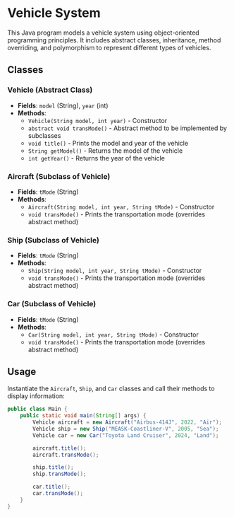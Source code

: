 # Vehicle System

This Java program models a vehicle system using object-oriented programming principles. It includes abstract classes, inheritance, method overriding, and polymorphism to represent different types of vehicles.

## Classes

### Vehicle (Abstract Class)

- **Fields**: `model` (String), `year` (int)
- **Methods**:
  - `Vehicle(String model, int year)` - Constructor
  - `abstract void transMode()` - Abstract method to be implemented by subclasses
  - `void title()` - Prints the model and year of the vehicle
  - `String getModel()` - Returns the model of the vehicle
  - `int getYear()` - Returns the year of the vehicle

### Aircraft (Subclass of Vehicle)

- **Fields**: `tMode` (String)
- **Methods**:
  - `Aircraft(String model, int year, String tMode)` - Constructor
  - `void transMode()` - Prints the transportation mode (overrides abstract method)

### Ship (Subclass of Vehicle)

- **Fields**: `tMode` (String)
- **Methods**:
  - `Ship(String model, int year, String tMode)` - Constructor
  - `void transMode()` - Prints the transportation mode (overrides abstract method)

### Car (Subclass of Vehicle)

- **Fields**: `tMode` (String)
- **Methods**:
  - `Car(String model, int year, String tMode)` - Constructor
  - `void transMode()` - Prints the transportation mode (overrides abstract method)

## Usage

Instantiate the `Aircraft`, `Ship`, and `Car` classes and call their methods to display information:

```java
public class Main {
    public static void main(String[] args) {
        Vehicle aircraft = new Aircraft("Airbus-414J", 2022, "Air");
        Vehicle ship = new Ship("MEASK-Coastliner-V", 2005, "Sea");
        Vehicle car = new Car("Toyota Land Cruiser", 2024, "Land");

        aircraft.title();
        aircraft.transMode();

        ship.title();
        ship.transMode();

        car.title();
        car.transMode();
    }
}
```
